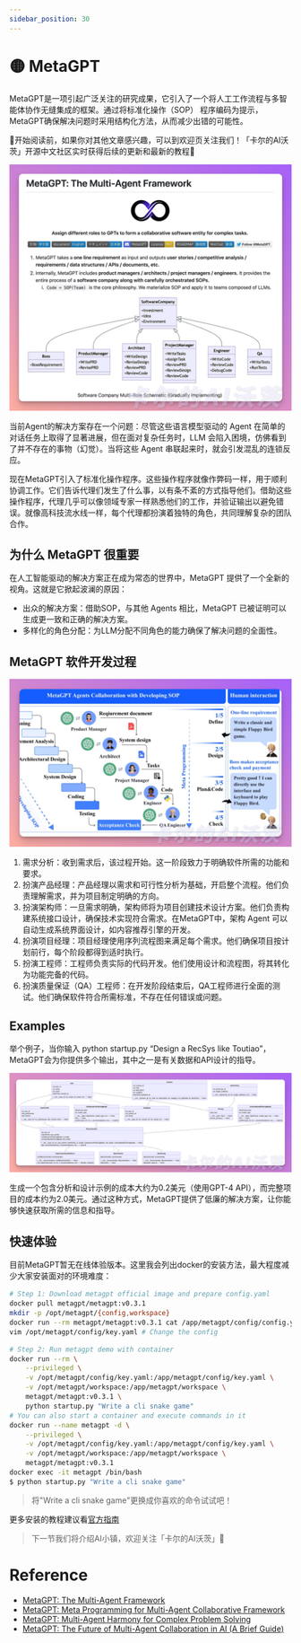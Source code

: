 ```yaml
---
sidebar_position: 30
---
```


# 🟡 MetaGPT

MetaGPT是一项引起广泛关注的研究成果，它引入了一个将人工工作流程与多智能体协作无缝集成的框架。通过将标准化操作（SOP） 程序编码为提示，MetaGPT确保解决问题时采用结构化方法，从而减少出错的可能性。

🎉开始阅读前，如果你对其他文章感兴趣，可以到欢迎页关注我们！「卡尔的AI沃茨」开源中文社区实时获得后续的更新和最新的教程🎉

![metagpt1](./img/metagpt1.jpg)

当前Agent的解决方案存在一个问题：尽管这些语言模型驱动的 Agent 在简单的对话任务上取得了显著进展，但在面对复杂任务时，LLM 会陷入困境，仿佛看到了并不存在的事物（幻觉）。当将这些 Agent 串联起来时，就会引发混乱的连锁反应。

现在MetaGPT引入了标准化操作程序。这些操作程序就像作弊码一样，用于顺利协调工作。它们告诉代理们发生了什么事，以有条不紊的方式指导他们。借助这些操作程序，代理几乎可以像领域专家一样熟悉他们的工作，并验证输出以避免错误。就像高科技流水线一样，每个代理都扮演着独特的角色，共同理解复杂的团队合作。

## 为什么 MetaGPT 很重要

在人工智能驱动的解决方案正在成为常态的世界中，MetaGPT 提供了一个全新的视角。这就是它掀起波澜的原因：

- 出众的解决方案：借助SOP，与其他 Agents 相比，MetaGPT 已被证明可以生成更一致和正确的解决方案。
- 多样化的角色分配：为LLM分配不同角色的能力确保了解决问题的全面性。

## MetaGPT 软件开发过程

![metagpt](./img/metagpt5.jpg)

1. 需求分析：收到需求后，该过程开始。这一阶段致力于明确软件所需的功能和要求。
2. 扮演产品经理：产品经理以需求和可行性分析为基础，开启整个流程。他们负责理解需求，并为项目制定明确的方向。
3. 扮演架构师：一旦需求明确，架构师将为项目创建技术设计方案。他们负责构建系统接口设计，确保技术实现符合需求。在MetaGPT中，架构 Agent 可以自动生成系统界面设计，如内容推荐引擎的开发。
4. 扮演项目经理：项目经理使用序列流程图来满足每个需求。他们确保项目按计划前行，每个阶段都得到适时执行。
5. 扮演工程师：工程师负责实际的代码开发。他们使用设计和流程图，将其转化为功能完备的代码。
6. 扮演质量保证（QA）工程师：在开发阶段结束后，QA工程师进行全面的测试。他们确保软件符合所需标准，不存在任何错误或问题。

## Examples
举个例子，当你输入 python startup.py “Design a RecSys like Toutiao”，MetaGPT会为你提供多个输出，其中之一是有关数据和API设计的指导。

![metagpt3](./img/metagpt3.jpg)

生成一个包含分析和设计示例的成本大约为0.2美元（使用GPT-4 API），而完整项目的成本约为2.0美元。通过这种方式，MetaGPT提供了低廉的解决方案，让你能够快速获取所需的信息和指导。

## 快速体验
目前MetaGPT暂无在线体验版本。这里我会列出docker的安装方法，最大程度减少大家安装面对的环境难度：

```bash
# Step 1: Download metagpt official image and prepare config.yaml
docker pull metagpt/metagpt:v0.3.1
mkdir -p /opt/metagpt/{config,workspace}
docker run --rm metagpt/metagpt:v0.3.1 cat /app/metagpt/config/config.yaml > /opt/metagpt/config/key.yaml
vim /opt/metagpt/config/key.yaml # Change the config
```

```bash
# Step 2: Run metagpt demo with container
docker run --rm \
    --privileged \
    -v /opt/metagpt/config/key.yaml:/app/metagpt/config/key.yaml \
    -v /opt/metagpt/workspace:/app/metagpt/workspace \
    metagpt/metagpt:v0.3.1 \
    python startup.py "Write a cli snake game"
# You can also start a container and execute commands in it
docker run --name metagpt -d \
    --privileged \
    -v /opt/metagpt/config/key.yaml:/app/metagpt/config/key.yaml \
    -v /opt/metagpt/workspace:/app/metagpt/workspace \
    metagpt/metagpt:v0.3.1
docker exec -it metagpt /bin/bash
$ python startup.py "Write a cli snake game"
```

> 将"Write a cli snake game"更换成你喜欢的命令试试吧！

更多安装的教程建议看[官方指南](https://github.com/geekan/MetaGPT)

> 下一节我们将介绍AI小镇，欢迎关注「卡尔的AI沃茨」🧙

# Reference
- [MetaGPT: The Multi-Agent Framework](https://github.com/geekan/MetaGPT)
- [MetaGPT: Meta Programming for Multi-Agent Collaborative Framework](https://arxiv.org/abs/2308.00352)
- [MetaGPT: Multi-Agent Harmony for Complex Problem Solving](https://medium.com/mlearning-ai/metagpt-multi-agent-harmony-for-complex-problem-solving-97bcb8f3fe94)
- [MetaGPT: The Future of Multi-Agent Collaboration in AI (A Brief Guide)](https://levelup.gitconnected.com/metagpt-the-future-of-multi-agent-collaboration-in-ai-a-brief-guide-fd4b4429336d)
